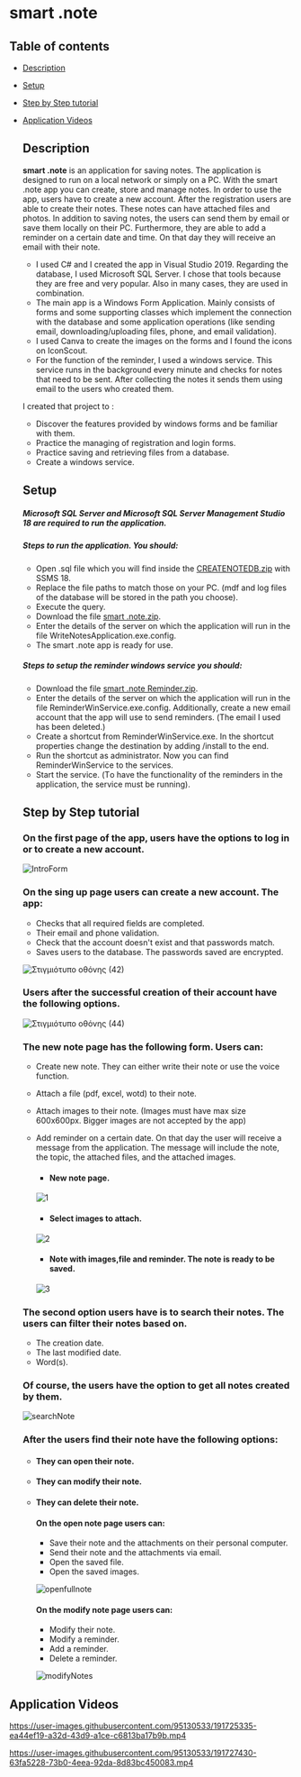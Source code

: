 #  **smart .note** 

 ## Table of contents
* [Description](#description)
* [Setup](#setup)
* [Step by Step tutorial](#step-by-step-tutorial)
* [Application Videos](#application-videos)


  ## **Description**
  **smart .note** is an application for saving notes. The application is designed to run on a local network or simply on a PC. With the smart .note app you can create, store and manage notes. In order to use the app, users have to create a new account. After the registration users are able to create their notes. These notes can have attached files and photos. In addition to saving notes, the users can send them by email or save them locally on their PC. Furthermore, they are able to add a reminder on a certain date and time. On that day they will receive an email with their note.
  
  
  - I used C# and I created the app in Visual Studio 2019. Regarding the database, I used Microsoft SQL Server. I chose that tools because they are free and very popular. Also in many cases, they are used in combination.
  - The main app is a Windows Form Application. Μainly consists of forms and some supporting classes which implement the connection with the database and some application operations (like sending email, downloading/uploading files, phone, and email validation).
  - I used Canva to create the images on the forms and I found the icons on IconScout.
  - For the function of the reminder, I used a windows service. This service runs in the background every minute and checks for notes that need to be sent. After collecting the notes it sends them using email to the users who created them.

 
  I created that project to :
  - Discover the features provided by windows forms and be familiar with them. 
  - Practice the managing of registration and login forms.
  - Practice saving and retrieving files from a database.
  - Create a windows service.

  ## **Setup**
  ##### Microsoft SQL Server and Microsoft SQL Server Management Studio 18 are required to run the application.
 
  ##### Steps to run the application. You should:
  - Open .sql file which you will find inside the 
  [CREATENOTEDB.zip](https://github.com/ChristosKarathanasisac/CreateNotesApp/files/9632062/CREATENOTEDB.zip) with SSMS 18.
  - Replace the file paths to match those on your PC. (mdf and log files of the database will be stored in the path you choose).
  - Execute the query. 
  - Download the file [smart .note.zip](https://github.com/ChristosKarathanasisac/CreateNotesApp/files/9638231/smart.note.zip).
  - Enter the details of the server on which the application will run in the file WriteNotesApplication.exe.config.
  - The smart .note app is ready for use.
 
  ##### Steps to setup the reminder windows service you should:
  -  Download the file [smart .note Reminder.zip](https://github.com/ChristosKarathanasisac/CreateNotesApp/files/9638237/smart.note.Reminder.zip).
  -  Enter the details of the server on which the application will run in the file ReminderWinService.exe.config. Additionally, create a new email account that the app will use to send reminders. (Τhe email I used has been deleted.)
  -  Create a shortcut from ReminderWinService.exe. In the shortcut properties change the destination by adding /install to the end.
  -  Run the shortcut as administrator. Now you can find ReminderWinService to the services.
  -  Start the service. (Τo have the functionality of the reminders in the application, the service must be running).
  


   ## **Step by Step tutorial**
     ### On the first page of the app, users have the options to log in or to create a new account.

    ![IntroForm](https://user-images.githubusercontent.com/95130533/190989494-5d138ea2-d414-4e79-ad89-8cc0675ff612.png)

     ### On the sing up page users can create a new account. The app:  
    - Checks that all required fields are completed.
    - Their email and phone validation. 
    - Check that the account doesn't exist and that passwords match.
    - Saves users to the database. The passwords saved are encrypted.

    ![Στιγμιότυπο οθόνης (42)](https://user-images.githubusercontent.com/95130533/191171210-92f5eac3-7e0f-4932-a757-f93482af8d42.png)

    ### Users after the successful creation of their account have the following options.
    
  ![Στιγμιότυπο οθόνης (44)](https://user-images.githubusercontent.com/95130533/191172739-b6349a35-6691-4815-88e0-29fe075157ce.png)

    ### The new note page has the following form. Users can:
  - Create new note. They can either write their note or use the voice function.
  - Αttach a file (pdf, excel, wotd) to their note.
  - Αttach images to their note. (Images must have max size 600x600px. Bigger images are not accepted by the app)
  - Add reminder on a certain date. On that day the user will receive a message from the application. The message will include the note, the topic, the attached files, and the attached images.

    - #### New note page.
   
     ![1](https://user-images.githubusercontent.com/95130533/191436888-74283813-bd25-430c-8485-6909ff726d9c.png)
    - #### Select images to attach.
   
     ![2](https://user-images.githubusercontent.com/95130533/191436910-6504491c-2805-4130-8d68-7246e61f54ba.png)
    - #### Note with images,file and reminder. The note is ready to be saved.
   
     ![3](https://user-images.githubusercontent.com/95130533/191436963-f6018b39-f239-4578-894b-c70702512de6.png)


   ### The second option users have is to search their notes. The users can filter their notes based on.
  - The creation date.
  - The last modified date.
  - Word(s).
  ### Of course, the users have the option to get all notes created by them.

  ![searchNote](https://user-images.githubusercontent.com/95130533/191441841-1ed2b52c-7166-4697-8b04-ac1f3de3724b.png)

    ### After the users find their note have the following options:
    - #### They can open their note.
    - #### They can modify their note.
    - #### They can delete their note.
       
       
       #### On the open note page users can:
        - Save their note and the attachments on their personal computer.
        - Send their note and the attachments via email.
        - Open the saved file.
        - Open the saved images.
        
        ![openfullnote](https://user-images.githubusercontent.com/95130533/191449286-6f7f61fd-16a1-4fc2-91e5-d9eb3820efe0.png)
  
    

      #### On the modify note page users can:
        - Modify their note.
        - Modify a reminder.  
        - Add a reminder.
        - Delete a reminder.
        
      ![modifyNotes](https://user-images.githubusercontent.com/95130533/191453722-ba39f2b2-8a84-4a0a-a775-9bd8044f0160.png)

## **Application Videos**
https://user-images.githubusercontent.com/95130533/191725335-ea44ef19-a32d-43d9-a1ce-c6813ba17b9b.mp4







https://user-images.githubusercontent.com/95130533/191727430-63fa5228-73b0-4eea-92da-8d83bc450083.mp4


